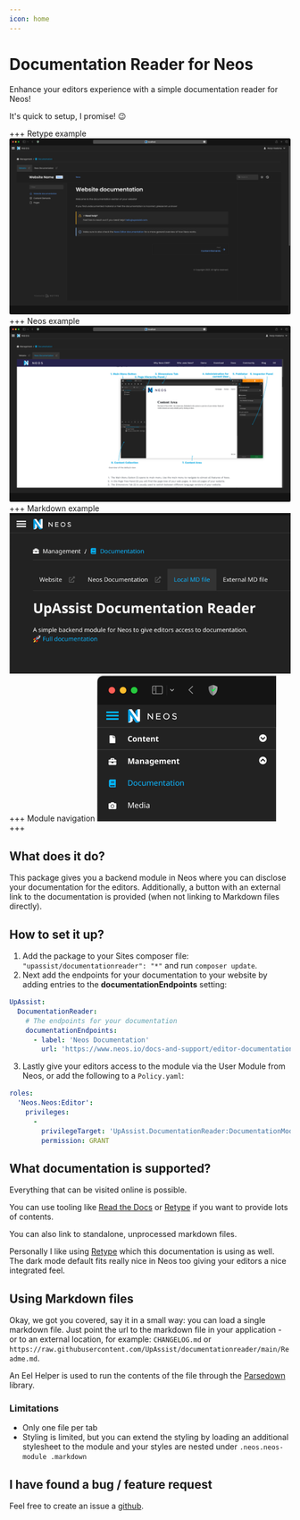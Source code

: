 ```yaml
---
icon: home
---
```

# Documentation Reader for Neos

Enhance your editors experience with a simple documentation reader for Neos!

It's quick to setup, I promise! 😉

+++ Retype example
![Retype example](Images/retype.png) 
+++ Neos example  
![Neos example](Images/neos.png) 
+++ Markdown example
![Markdown file](Images/md.png)
+++ Module navigation
![The documentation module](Images/module.png)
+++


## What does it do?

This package gives you a backend module in Neos where you can disclose your documentation for the editors. Additionally, a button
with an external link to the documentation is provided (when not linking to Markdown files directly).

## How to set it up?

1. Add the package to your Sites composer file: `"upassist/documentationreader": "*"` and run `composer update`.
2. Next add the endpoints for your documentation to your website by adding entries to the **documentationEndpoints** setting:
```yaml #4
UpAssist:
  DocumentationReader:
    # The endpoints for your documentation
    documentationEndpoints:
      - label: 'Neos Documentation'
        url: 'https://www.neos.io/docs-and-support/editor-documentation/administration-interface.html'
```
3. Lastly give your editors access to the module via the User Module from Neos, or add the following to a `Policy.yaml`:
```yaml
roles:
  'Neos.Neos:Editor':
    privileges:
      -
        privilegeTarget: 'UpAssist.DocumentationReader:DocumentationModule'
        permission: GRANT
```

## What documentation is supported?
Everything that can be visited online is possible. 

You can use tooling like [Read the Docs](https://readthedocs.org) or 
[Retype](https://retype.com) if you want to provide lots of contents. 

You can also link to standalone, unprocessed markdown files.

Personally I like using [Retype](https://retype.com) which this documentation is using as well. The dark mode default 
fits really nice in Neos too giving your editors a nice integrated feel.

## Using Markdown files
Okay, we got you covered, say it in a small way: you can load a single markdown file. 
Just point the url to the markdown file in your application - or to an external location, for example: `CHANGELOG.md` 
or `https://raw.githubusercontent.com/UpAssist/documentationreader/main/Readme.md`. 

An Eel Helper is used to run the contents of the file through the [Parsedown](https://parsedown.org) library.

### Limitations
- Only one file per tab
- Styling is limited, but you can extend the styling by loading an additional stylesheet to the module and your styles are nested
under `.neos.neos-module .markdown`

## I have found a bug / feature request
Feel free to create an issue a [github](https://github.com/UpAssist/documentationreader/issues).
